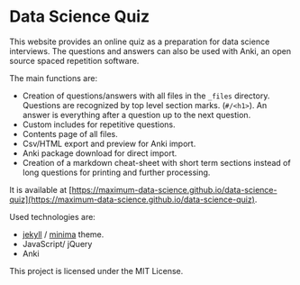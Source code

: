 # Data Science Quiz

This website provides an online quiz as a preparation for data science interviews. The questions and answers can also be used with Anki, an open source spaced repetition software.

The main functions are:
- Creation of questions/answers with all files in the `_files` directory. Questions are recognized by top level section marks. (`#/<h1>`). An answer is everything after a question up to the next question.
- Custom includes for repetitive questions.
- Contents page of all files.
- Csv/HTML export and preview for Anki import.
- Anki package download for direct import.
- Creation of a markdown cheat-sheet with short term sections instead of long questions for printing and further processing.

It is available at [https://maximum-data-science.github.io/data-science-quiz](https://maximum-data-science.github.io/data-science-quiz).

Used technologies are:
- [jekyll](https://github.com/jekyll/jekyll) / [minima](https://github.com/jekyll/minima) theme.
- JavaScript/ jQuery
- Anki

This project is licensed under the MIT License.
